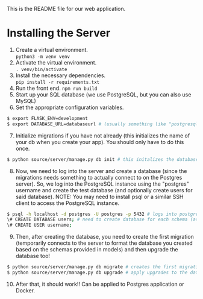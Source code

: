 This is the README file for our web application.

# Installing the Server
1. Create a virtual environment.  
`python3 -m venv venv`
2. Activate the virtual environment.  
`. venv/bin/activate`
3. Install the necessary dependencies.  
`pip install -r requirements.txt`
4. Run the front end.
`npm run build`
5. Start up your SQL database (we use PostgreSQL, but you can also use MySQL)
6. Set the appropriate configuration variables.
```bash
$ export FLASK_ENV=development
$ export DATABASE_URL=databaseurl # (usually something like "postgresql://127.0.0.1/<database_name>", where database_name will be the name of the database you create in step below)
```
7. Initialize migrations if you have not already (this initializes the name of your db when you create your app). You should only have to do this once.
```bash
$ python source/server/manage.py db init # this initalizes the database
```

8. Now, we need to log into the server and create a database (since the migrations needs something to actually connect to on the Postgres server). So, we log into the PostgreSQL instance using the "postgres" username and create the test database (and optionally create users for said database). NOTE: You may need to install psql or a similar SSH client to access the PostgreSQL instance.
```bash
$ psql -h localhost -d postgres -U postgres -p 5432 # logs into postgres at port 5432, host localhost, user postgres (superuser)
\# CREATE DATABASE users; # need to create database for each schema (as of now, users)
\# CREATE USER username;
```
9. Then, after creating the database, you need to create the first migration (temporarily connects to the server to format the database you created based on the schemas provided in models) and then upgrade the database too!
```bash
$ python source/server/manage.py db migrate # creates the first migration
$ python source/server/manage.py db upgrade # apply upgrades to the database
```
10. After that, it should work!! Can be applied to Postgres application or Docker.